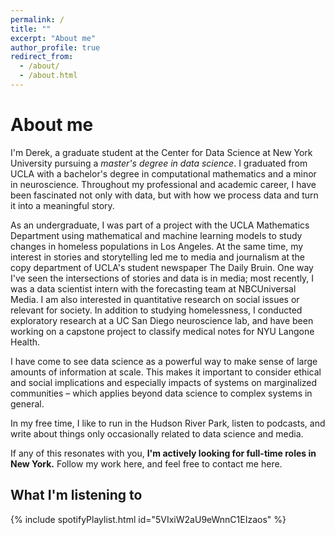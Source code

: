 ```yaml
---
permalink: /
title: ""
excerpt: "About me"
author_profile: true
redirect_from:
  - /about/
  - /about.html
---
```


About me
======
I'm Derek, a graduate student at the Center for Data Science at New York University pursuing a *master's degree in data science*. I graduated from UCLA with a bachelor's degree in computational mathematics and a minor in neuroscience. Throughout my professional and academic career, I have been fascinated not only with data, but with how we process data and turn it into a meaningful story.

As an undergraduate, I was part of a project with the UCLA Mathematics Department using mathematical and machine learning models to study changes in homeless populations in Los Angeles. At the same time, my interest in stories and storytelling led me to media and journalism at the copy department of UCLA's student newspaper The Daily Bruin. One way I've seen the intersections of stories and data is in media; most recently, I was a data scientist intern with the forecasting team at NBCUniversal Media. I am also interested in quantitative research on social issues or relevant for society. In addition to studying homelessness, I conducted exploratory research at a UC San Diego neuroscience lab, and have been working on a capstone project to classify medical notes for NYU Langone Health.

I have come to see data science as a powerful way to make sense of large amounts of information at scale. This makes it important to consider ethical and social implications and especially impacts of systems on marginalized communities – which applies beyond data science to complex systems in general.

In my free time, I like to run in the Hudson River Park, listen to podcasts, and write about things only occasionally related to data science and media.

If any of this resonates with you, **I'm actively looking for full-time roles in New York.** Follow my work here, and feel free to contact me here.

<!-- Recent work
======
{% for post in site.recent %} {% include archive-recent.html %} {% endfor %} -->

What I'm listening to
------
{% include spotifyPlaylist.html id="5VIxiW2aU9eWnnC1EIzaos" %}
